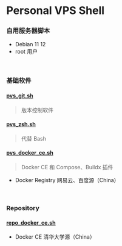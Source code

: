 # Personal VPS Shell

### **自用服务器脚本**

- Debian 11 12
- root 用户

<br>

### 基础软件

#### [pvs_git.sh](https://raw.githubusercontent.com/ttionya/Personal-VPS-Shell/debian/pvs_git.sh)

> 版本控制软件

#### [pvs_zsh.sh](https://raw.githubusercontent.com/ttionya/Personal-VPS-Shell/debian/pvs_zsh.sh)

> 代替 Bash

#### [pvs_docker_ce.sh](https://raw.githubusercontent.com/ttionya/Personal-VPS-Shell/debian/pvs_docker_ce.sh)

> Docker CE 和 Compose、Buildx 插件

- Docker Registry 网易云、百度源（China）

<br>

### Repository

#### [repo_docker_ce.sh](https://raw.githubusercontent.com/ttionya/Personal-VPS-Shell/debian/repo_docker_ce.sh)

- Docker CE 清华大学源（China）

